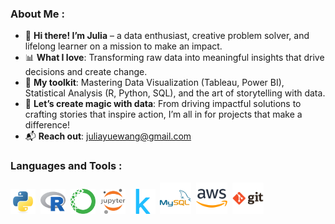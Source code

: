 

<!---
### :hammer_and_wrench: About Me :
--->
### About Me :
- 👋 **Hi there! I’m Julia** – a data enthusiast, creative problem solver, and lifelong learner on a mission to make an impact.
- 📊 **What I love**: Transforming raw data into meaningful insights that drive decisions and create change.
- 🌱 **My toolkit**: Mastering Data Visualization (Tableau, Power BI), Statistical Analysis (R, Python, SQL), and the art of storytelling with data.
- 🤝 **Let’s create magic with data**: From driving impactful solutions to crafting stories that inspire action, I’m all in for projects that make a difference!
- 📬 **Reach out**: juliayuewang@gmail.com




<!---
### :hammer_and_wrench: Languages and Tools :
--->
### Languages and Tools :
<div>
  <img src="https://github.com/devicons/devicon/blob/master/icons/python/python-original.svg" title="Python" alt="Python" width="40" height="40"/>&nbsp;
  <img src="https://github.com/devicons/devicon/blob/master/icons/r/r-original.svg" title="R" alt="R" width="40" height="40"/>&nbsp;
  <img src="https://github.com/devicons/devicon/blob/master/icons/anaconda/anaconda-original.svg" title="anaconda" alt="anaconda" width="40" height="40"/>&nbsp;
  <img src="https://github.com/devicons/devicon/blob/master/icons/jupyter/jupyter-original-wordmark.svg" title="jupyter" alt="jupyter" width="40" height="40"/>&nbsp;
  <img src="https://github.com/devicons/devicon/blob/master/icons/kaggle/kaggle-original.svg" title="kaggle" alt="kaggle" width="40" height="40"/>&nbsp;
  <img src="https://github.com/devicons/devicon/blob/master/icons/mysql/mysql-original-wordmark.svg" title="MySQL"  alt="MySQL" width="50" height="50"/>&nbsp;
  <img src="https://github.com/devicons/devicon/blob/master/icons/amazonwebservices/amazonwebservices-original-wordmark.svg" title="AWS" alt="AWS" width="50" height="50"/>&nbsp;
  <img src="https://github.com/devicons/devicon/blob/master/icons/git/git-original-wordmark.svg" title="Git" **alt="Git" width="50" height="50"/>
</div>



<!---
JuliaYueW/JuliaYueW is a ✨ special ✨ repository because its `README.md` (this file) appears on your GitHub profile.
You can click the Preview link to take a look at your changes.
--->

